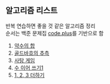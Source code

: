 ## 알고리즘 리스트
반복 연습하면 좋을 것 같은 알고리즘 정리  
순서는 백준 문제집 [code.plus](https://www.acmicpc.net/workbook/codeplus)를 기반으로 함

1. [약수의 합](https://github.com/zzeuui/AlgorithmStudy/blob/master/baekjoon/%EC%95%BD%EC%88%98%EC%9D%98%20%ED%95%A9(17425%2C%20%EA%B3%A84).md)
2. [골드바흐의 추측](https://github.com/zzeuui/AlgorithmStudy/blob/master/baekjoon/%EA%B3%A8%EB%93%9C%EB%B0%94%ED%9D%90%EC%9D%98%20%EC%B6%94%EC%B8%A1(6588%2C%20%EC%8B%A41).md)  
3. [사탕 게임](https://github.com/zzeuui/AlgorithmStudy/blob/master/baekjoon/%EC%82%AC%ED%83%95%20%EA%B2%8C%EC%9E%84(3085%2C%20%EC%8B%A42).md)
4. [수 이어 쓰기1](https://github.com/zzeuui/AlgorithmStudy/blob/master/baekjoon/%EC%88%98%20%EC%9D%B4%EC%96%B4%20%EC%93%B0%EA%B8%B01(1748%2C%20%EC%8B%A44).md)
5. [1, 2, 3 더하기](https://github.com/zzeuui/AlgorithmStudy/blob/master/baekjoon/1%2C%202%2C%203%20%EB%8D%94%ED%95%98%EA%B8%B0(9095%2C%20%EC%8B%A43).md)
